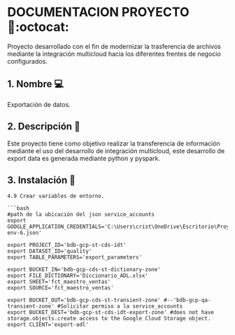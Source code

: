 # DOCUMENTACION PROYECTO :dart::octocat:

Proyecto desarrollado con el fin de modernizar la trasferencia de archivos mediante la integración multicloud hacia los diferentes frentes de negocio configurados.

## 1. Nombre :computer:

Exportación de datos.

## 2. Descripción 	:bookmark_tabs:

Este proyecto tiene como objetivo realizar la transferencia de información mediante el uso del desarrollo de integración multicloud, este desarrollo de export data es generada mediante python y pyspark.

## 3. Instalación :jigsaw:

    4.9 Crear variables de entorno.

    ```bash
    #path de la ubicación del json service_accounts
    export GOOGLE_APPLICATION_CREDENTIALS='C:\Users\crist\OneDrive\Escritorio\Proyectos\BdB\service_accounts\sa_cds_st_idt_export_fields_v-env-6.json'

    export PROJECT_ID='bdb-gcp-st-cds-idt'
    export DATASET_ID='quality'
    export TABLE_PARAMETERS='export_parameters'

    export BUCKET_IN='bdb-gcp-cds-st-dictionary-zone'
    export FILE_DICTIONARY='Diccionario_ADL.xlsx'
    export SHEET='fct_maestro_ventas'
    export SOURCE='fct_maestro_ventas'

    export BUCKET_OUT='bdb-gcp-cds-st-transient-zone' #--'bdb-gcp-qa-transient-zone' #Solicitar permiso a la service_accounts
    export BUCKET_DEST='bdb-gcp-st-cds-idt-export-zone' #does not have storage.objects.create access to the Google Cloud Storage object.
    export CLIENT='export-adl'
